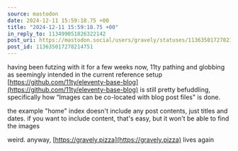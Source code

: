 ```yaml
---
source: mastodon
date: 2024-12-11 15:59:18.75 +00
title: "2024-12-11 15:59:18.75 +00"
in_reply_to: 113499051826322142
post_uri: https://mastodon.social/users/gravely/statuses/113635017278214751
post_id: 113635017278214751
---
```

having been futzing with it for a few weeks now, 11ty pathing and globbing as seemingly intended in the current reference setup [https://github.com/11ty/eleventy-base-blog](https://github.com/11ty/eleventy-base-blog) is still pretty befuddling, specifically how “Images can be co-located with blog post files" is done.

the example "home" index doesn't include any post contents, just titles and dates. if you want to include content, that's easy, but it won't be able to find the images

weird. anyway, [https://gravely.pizza](https://gravely.pizza) lives again


